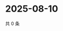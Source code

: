 # 2025-08-10

共 0 条

<!-- BEGIN ZHIHUVIDEO -->
<!-- 最后更新时间 Sun Aug 10 2025 07:11:37 GMT+0800 (China Standard Time) -->

<!-- END ZHIHUVIDEO -->
